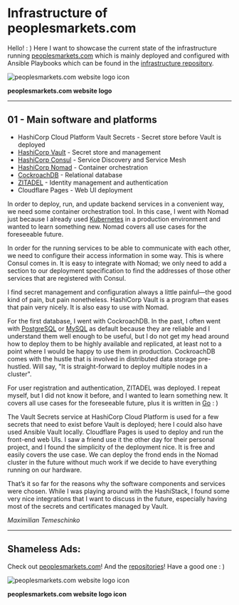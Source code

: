 # Infrastructure of peoplesmarkets.com

Hello! : ) Here I want to showcase the current state of the infrastructure running [peoplesmarkets.com](https://peoplesmarkets.com/) which is mainly deployed and configured with Ansible Playbooks which can be found in the [infrastructure repository](https://github.com/peoplesmarkets/infrastructure).

![peoplesmarkets.com website logo icon](/content/BannerLogo.png)

**peoplesmarkets.com website logo**

---

## 01 - Main software and platforms

- HashiCorp Cloud Platform Vault Secrets - Secret store before Vault is deployed
- [HashiCorp Vault](https://github.com/hashicorp/vault) - Secret store and management
- [HashiCorp Consul](https://github.com/hashicorp/consul) - Service Discovery and Service Mesh
- [HashiCorp Nomad](https://github.com/hashicorp/nomad) - Container orchestration
- [CockroachDB](https://github.com/cockroachdb/cockroach) - Relational database
- [ZITADEL](https://github.com/zitadel/zitadel) - Identity management and authentication
- Cloudflare Pages - Web UI deployment

In order to deploy, run, and update backend services in a convenient way, we need some container orchestration tool. In this case, I went with Nomad just because I already used [Kubernetes](https://github.com/kubernetes/kubernetes) in a production environment and wanted to learn something new. Nomad covers all use cases for the foreseeable future.

In order for the running services to be able to communicate with each other, we need to configure their access information in some way. This is where Consul comes in. It is easy to integrate with Nomad; we only need to add a section to our deployment specification to find the addresses of those other services that are registered with Consul.

I find secret management and configuration always a little painful—the good kind of pain, but pain nonetheless. HashiCorp Vault is a program that eases that pain very nicely. It is also easy to use with Nomad.

For the first database, I went with CockroachDB. In the past, I often went with [PostgreSQL](https://git.postgresql.org/gitweb/?p=postgresql.git) or [MySQL](https://github.com/mysql/mysql-server) as default because they are reliable and I understand them well enough to be useful, but I do not get my head around how to deploy them to be highly available and replicated, at least not to a point where I would be happy to use them in production. CockroachDB comes with the hustle that is involved in distributed data storage pre-hustled. Will say, "It is straight-forward to deploy multiple nodes in a cluster".

For user registration and authentication, ZITADEL was deployed. I repeat myself, but I did not know it before, and I wanted to learn something new. It covers all use cases for the foreseeable future, plus it is written in [Go](https://github.com/golang/go) : )

The Vault Secrets service at HashiCorp Cloud Platform is used for a few secrets that need to exist before Vault is deployed; here I could also have used Ansible Vault locally. Cloudflare Pages is used to deploy and run the front-end web UIs. I saw a friend use it the other day for their personal project, and I found the simplicity of the deployment nice. It is free and easily covers the use case. We can deploy the frond ends in the Nomad cluster in the future without much work if we decide to have everything running on our hardware.

That’s it so far for the reasons why the software components and services were chosen. While I was playing around with the HashiStack, I found some very nice integrations that I want to discuss in the future, especially having most of the secrets and certificates managed by Vault.

_Maximilian Temeschinko_

---

## Shameless Ads:

Check out [peoplesmarkets.com](https://peoplesmarkets.com)! And the [repositories](https://github.com/peoplesmarkets)! Have a good one : )

![peoplesmarkets.com website logo icon](/content/FooterLogoAndPreviewImage.png)

**peoplesmarkets.com website logo icon**
